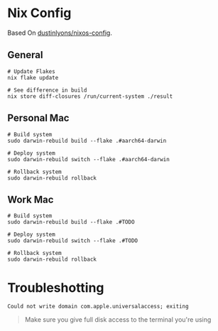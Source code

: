 # Nix Config
Based On [dustinlyons/nixos-config](https://github.com/dustinlyons/nixos-config).

## General
```shell
# Update Flakes
nix flake update

# See difference in build
nix store diff-closures /run/current-system ./result
```

## Personal Mac
```shell
# Build system
sudo darwin-rebuild build --flake .#aarch64-darwin

# Deploy system
sudo darwin-rebuild switch --flake .#aarch64-darwin

# Rollback system
sudo darwin-rebuild rollback
```

## Work Mac
```shell
# Build system
sudo darwin-rebuild build --flake .#TODO

# Deploy system
sudo darwin-rebuild switch --flake .#TODO

# Rollback system
sudo darwin-rebuild rollback
```

# Troubleshotting

`Could not write domain com.apple.universalaccess; exiting`
> Make sure you give full disk access to the terminal you're using